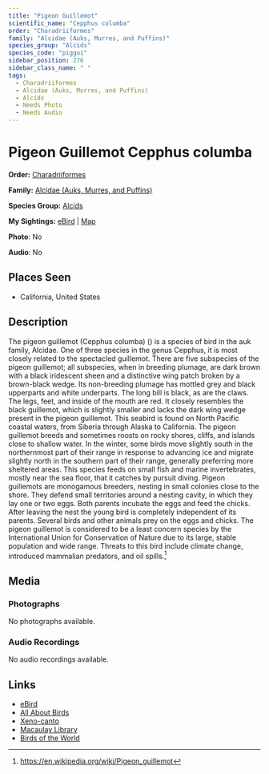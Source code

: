 ```yaml
---
title: "Pigeon Guillemot"
scientific_name: "Cepphus columba"
order: "Charadriiformes"
family: "Alcidae (Auks, Murres, and Puffins)"
species_group: "Alcids"
species_code: "piggui"
sidebar_position: 276
sidebar_class_name: " "
tags: 
  - Charadriiformes
  - Alcidae (Auks, Murres, and Puffins)
  - Alcids
  - Needs Photo
  - Needs Audio
---
```


# Pigeon Guillemot <span className='sci_name'>Cepphus columba</span>

**Order:** [Charadriiformes](/tags/charadriiformes)

**Family:** [Alcidae (Auks, Murres, and Puffins)](/tags/alcidae-auks-murres-and-puffins)

**Species Group:** [Alcids](/tags/alcids)

**My Sightings:** [eBird](https://ebird.org/lifelist?r=world&time=life&spp=piggui) | [Map](/map?species_code=piggui)

**Photo**: No 

**Audio**: No

## Places Seen

* California, United States

## Description
The pigeon guillemot (Cepphus columba) () is a species of bird in the auk family, Alcidae. One of three species in the genus Cepphus, it is most closely related to the spectacled guillemot. There are five subspecies of the pigeon guillemot; all subspecies, when in breeding plumage, are dark brown with a black iridescent sheen and a distinctive wing patch broken by a brown-black wedge. Its non-breeding plumage has mottled grey and black upperparts and white underparts. The long bill is black, as are the claws. The legs, feet, and inside of the mouth are red. It closely resembles the black guillemot, which is slightly smaller and lacks the dark wing wedge present in the pigeon guillemot. 
This seabird is found on North Pacific coastal waters, from Siberia through Alaska to California.  The pigeon guillemot breeds and sometimes roosts on rocky shores, cliffs, and islands close to shallow water. In the winter, some birds move slightly south in the northernmost part of their range in response to advancing ice and migrate slightly north in the southern part of their range, generally preferring more sheltered areas.
This species feeds on small fish and marine invertebrates, mostly near the sea floor, that it catches by pursuit diving. Pigeon guillemots are monogamous breeders, nesting in small colonies close to the shore. They defend small territories around a nesting cavity, in which they lay one or two eggs. Both parents incubate the eggs and feed the chicks. After leaving the nest the young bird is completely independent of its parents. Several birds and other animals prey on the eggs and chicks.
The pigeon guillemot is considered to be a least concern species by the International Union for Conservation of Nature due to its large, stable population and wide range. Threats to this bird include climate change, introduced mammalian predators, and oil spills.[^1]

[^1]: https://en.wikipedia.org/wiki/Pigeon_guillemot

## Media
### Photographs
No photographs available.

### Audio Recordings
No audio recordings available.

## Links
* [eBird](https://ebird.org/species/piggui) 
* [All About Birds](https://www.allaboutbirds.org/guide/piggui) 
* [Xeno-canto](https://www.xeno-canto.org/species/cepphus-columba) 
* [Macaulay Library](https://search.macaulaylibrary.org/catalog?taxonCode=piggui&sort=rating_rank_desc)
* [Birds of the World](https://birdsoftheworld.org/bow/species/piggui)
